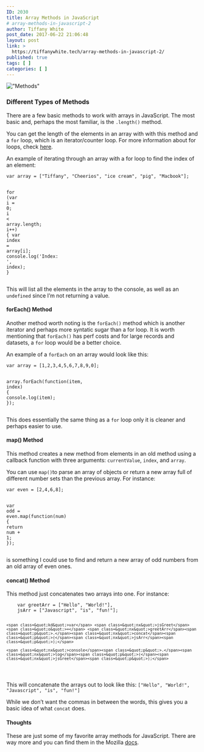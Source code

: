 ```yaml
---
ID: 2030
title: Array Methods in JavaScript
# array-methods-in-javascript-2
author: Tiffany White
post_date: 2017-06-22 21:06:48
layout: post
link: >
  https://tiffanywhite.tech/array-methods-in-javascript-2/
published: true
tags: [ ]
categories: [ ]
---
```

<p><img src=&quot;/images/Methods.jpeg&quot; alt=&quot;Methods&quot; /></p>

<h3 id=&quot;different-types-of-methods&quot;>Different Types of Methods</h3>

<p>There are a few basic methods to work with arrays in JavaScript. The most basic and, perhaps the most familiar, is the <code class=&quot;highlighter-rouge&quot;>.length()</code> method.</p>

<p>You can get the length of the elements in an array with with this method and a <code class=&quot;highlighter-rouge&quot;>for</code> loop, which is an iterator/counter loop. For more information about for loops, check <a href=&quot;https://developer.mozilla.org/en-US/docs/Web/JavaScript/Guide/Loops_and_iteration#for_statement&quot;>here</a>.</p>

<p>An example of iterating through an array with a for loop to find the index of an element:</p>

<div class=&quot;language-javascript highlighter-rouge&quot;><pre class=&quot;highlight&quot;><code><span class=&quot;kd&quot;>var</span> <span class=&quot;nx&quot;>array</span> <span class=&quot;o&quot;>=</span> <span class=&quot;p&quot;>[</span><span class=&quot;s2&quot;>&quot;Tiffany&quot;</span><span class=&quot;p&quot;>,</span> <span class=&quot;s2&quot;>&quot;Cheerios&quot;</span><span class=&quot;p&quot;>,</span> <span class=&quot;s2&quot;>&quot;ice cream&quot;</span><span class=&quot;p&quot;>,</span> <span class=&quot;s2&quot;>&quot;pig&quot;</span><span class=&quot;p&quot;>,</span> <span class=&quot;s2&quot;>&quot;Macbook&quot;</span><span class=&quot;p&quot;>];</span>
	
<span class=&quot;k&quot;>for</span> <span class=&quot;p&quot;>(</span><span class=&quot;kd&quot;>var</span> <span class=&quot;nx&quot;>i</span> <span class=&quot;o&quot;>=</span> <span class=&quot;mi&quot;>0</span><span class=&quot;p&quot;>;</span> <span class=&quot;nx&quot;>i</span> <span class=&quot;o&quot;>&lt;</span> <span class=&quot;nx&quot;>array</span><span class=&quot;p&quot;>.</span><span class=&quot;nx&quot;>length</span><span class=&quot;p&quot;>;</span> <span class=&quot;nx&quot;>i</span><span class=&quot;o&quot;>++</span><span class=&quot;p&quot;>)</span> <span class=&quot;p&quot;>{</span>
	<span class=&quot;kd&quot;>var</span> <span class=&quot;nx&quot;>index</span> <span class=&quot;o&quot;>=</span> <span class=&quot;nx&quot;>array</span><span class=&quot;p&quot;>[</span><span class=&quot;nx&quot;>i</span><span class=&quot;p&quot;>];</span>
	<span class=&quot;nx&quot;>console</span><span class=&quot;p&quot;>.</span><span class=&quot;nx&quot;>log</span><span class=&quot;p&quot;>(</span><span class=&quot;s1&quot;>'Index: '</span><span class=&quot;p&quot;>,</span> <span class=&quot;nx&quot;>index</span><span class=&quot;p&quot;>);</span>
<span class=&quot;p&quot;>}</span>
</code></pre>
</div>

<p>This will list all the elements in the array to the console, as well as an <code class=&quot;highlighter-rouge&quot;>undefined</code> since I’m not returning a value.</p>

<h4 id=&quot;foreach-method&quot;>forEach() Method</h4>

<p>Another method worth noting is the <code class=&quot;highlighter-rouge&quot;>forEach()</code> method which is another iterator and perhaps more syntatic sugar than a for loop. It is worth mentioning that <code class=&quot;highlighter-rouge&quot;>forEach()</code> has perf costs and for large records and datasets, a <code class=&quot;highlighter-rouge&quot;>for</code> loop would be a better choice.</p>

<p>An example of a <code class=&quot;highlighter-rouge&quot;>forEach</code> on an array would look like this:</p>

<div class=&quot;language-javascript highlighter-rouge&quot;><pre class=&quot;highlight&quot;><code><span class=&quot;kd&quot;>var</span> <span class=&quot;nx&quot;>array</span> <span class=&quot;o&quot;>=</span> <span class=&quot;p&quot;>[</span><span class=&quot;mi&quot;>1</span><span class=&quot;p&quot;>,</span><span class=&quot;mi&quot;>2</span><span class=&quot;p&quot;>,</span><span class=&quot;mi&quot;>3</span><span class=&quot;p&quot;>,</span><span class=&quot;mi&quot;>4</span><span class=&quot;p&quot;>,</span><span class=&quot;mi&quot;>5</span><span class=&quot;p&quot;>,</span><span class=&quot;mi&quot;>6</span><span class=&quot;p&quot;>,</span><span class=&quot;mi&quot;>7</span><span class=&quot;p&quot;>,</span><span class=&quot;mi&quot;>8</span><span class=&quot;p&quot;>,</span><span class=&quot;mi&quot;>9</span><span class=&quot;p&quot;>,</span><span class=&quot;mi&quot;>0</span><span class=&quot;p&quot;>];</span>
     
<span class=&quot;nx&quot;>array</span><span class=&quot;p&quot;>.</span><span class=&quot;nx&quot;>forEach</span><span class=&quot;p&quot;>(</span><span class=&quot;kd&quot;>function</span><span class=&quot;p&quot;>(</span><span class=&quot;nx&quot;>item</span><span class=&quot;p&quot;>,</span> <span class=&quot;nx&quot;>index</span><span class=&quot;p&quot;>)</span> <span class=&quot;p&quot;>{</span>
     <span class=&quot;nx&quot;>console</span><span class=&quot;p&quot;>.</span><span class=&quot;nx&quot;>log</span><span class=&quot;p&quot;>(</span><span class=&quot;nx&quot;>item</span><span class=&quot;p&quot;>);</span>
 <span class=&quot;p&quot;>});</span>
</code></pre>
</div>

<p>This does essentially the same thing as a <code class=&quot;highlighter-rouge&quot;>for</code> loop only it is cleaner and perhaps easier to use.</p>

<h4 id=&quot;map-method&quot;>map() Method</h4>

<p>This method creates a new method from elements in an old method using a callback function with three arguments: <code class=&quot;highlighter-rouge&quot;>currentValue</code>, <code class=&quot;highlighter-rouge&quot;>index</code>, and <code class=&quot;highlighter-rouge&quot;>array</code>.</p>

<p>You can use <code class=&quot;highlighter-rouge&quot;>map()</code>to parse an array of objects or return a new array full of different number sets than the previous array. For instance:</p>

<div class=&quot;language-javascript highlighter-rouge&quot;><pre class=&quot;highlight&quot;><code><span class=&quot;kd&quot;>var</span> <span class=&quot;nx&quot;>even</span> <span class=&quot;o&quot;>=</span> <span class=&quot;p&quot;>[</span><span class=&quot;mi&quot;>2</span><span class=&quot;p&quot;>,</span><span class=&quot;mi&quot;>4</span><span class=&quot;p&quot;>,</span><span class=&quot;mi&quot;>6</span><span class=&quot;p&quot;>,</span><span class=&quot;mi&quot;>8</span><span class=&quot;p&quot;>];</span>
	
<span class=&quot;kd&quot;>var</span> <span class=&quot;nx&quot;>odd</span> <span class=&quot;o&quot;>=</span> <span class=&quot;nx&quot;>even</span><span class=&quot;p&quot;>.</span><span class=&quot;nx&quot;>map</span><span class=&quot;p&quot;>(</span><span class=&quot;kd&quot;>function</span><span class=&quot;p&quot;>(</span><span class=&quot;nx&quot;>num</span><span class=&quot;p&quot;>)</span> <span class=&quot;p&quot;>{</span>
	<span class=&quot;k&quot;>return</span> <span class=&quot;nx&quot;>num</span> <span class=&quot;o&quot;>+</span> <span class=&quot;mi&quot;>1</span><span class=&quot;p&quot;>;</span>
<span class=&quot;p&quot;>});</span>
</code></pre>
</div>

<p>is something I could use to find and return a new array of odd numbers from an old array of even ones.</p>

<h4 id=&quot;concat-method&quot;>concat() Method</h4>

<p>This method just concatenates two arrays into one. For instance:</p>

<div class=&quot;language-javascript highlighter-rouge&quot;><pre class=&quot;highlight&quot;><code>    <span class=&quot;kd&quot;>var</span> <span class=&quot;nx&quot;>greetArr</span> <span class=&quot;o&quot;>=</span> <span class=&quot;p&quot;>[</span><span class=&quot;s2&quot;>&quot;Hello&quot;</span><span class=&quot;p&quot;>,</span> <span class=&quot;s2&quot;>&quot;World!&quot;</span><span class=&quot;p&quot;>],</span>
    <span class=&quot;nx&quot;>jsArr</span> <span class=&quot;o&quot;>=</span> <span class=&quot;p&quot;>[</span><span class=&quot;s2&quot;>&quot;Javascript&quot;</span><span class=&quot;p&quot;>,</span> <span class=&quot;s2&quot;>&quot;is&quot;</span><span class=&quot;p&quot;>,</span> <span class=&quot;s2&quot;>&quot;fun!&quot;</span><span class=&quot;p&quot;>];</span>
    
    <span class=&quot;kd&quot;>var</span> <span class=&quot;nx&quot;>jsGreet</span> <span class=&quot;o&quot;>=</span> <span class=&quot;nx&quot;>greetArr</span><span class=&quot;p&quot;>.</span><span class=&quot;nx&quot;>concat</span><span class=&quot;p&quot;>(</span><span class=&quot;nx&quot;>jsArr</span><span class=&quot;p&quot;>);</span>
    
    <span class=&quot;nx&quot;>console</span><span class=&quot;p&quot;>.</span><span class=&quot;nx&quot;>log</span><span class=&quot;p&quot;>(</span><span class=&quot;nx&quot;>jsGreet</span><span class=&quot;p&quot;>);</span>
</code></pre>
</div>

<p>This will concatenate the arrays out to look like this:
<code class=&quot;highlighter-rouge&quot;>[&quot;Hello&quot;, &quot;World!&quot;, &quot;Javascript&quot;, &quot;is&quot;, &quot;fun!&quot;]</code></p>

<p>While we don’t want the commas in between the words, this gives you a basic idea of what <code class=&quot;highlighter-rouge&quot;>concat</code> does.</p>

<h4 id=&quot;thoughts&quot;>Thoughts</h4>

<p>These are just some of my favorite array methods for JavaScript. There are way more and you can find them in the Mozilla <a href=&quot;https://developer.mozilla.org/en-US/docs/Web/JavaScript/Reference/Global_Objects/Array&quot;>docs</a>.</p>